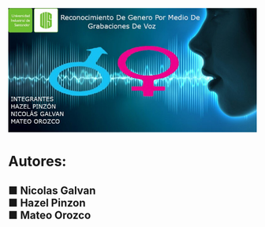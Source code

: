 <div align="center"><img src="https://raw.githubusercontent.com/NicoGalvan/proyecto-IA/master/img/Banner.jpeg" style="width:700px;" ></div>
<h1>Autores:</h>
<h2>■ Nicolas Galvan<br> 
■ Hazel Pinzon<br> 
■ Mateo Orozco<br> </h>


